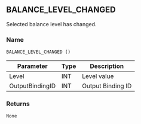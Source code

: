 ## BALANCE\_LEVEL\_CHANGED

Selected balance level has changed.


### Name

`BALANCE_LEVEL_CHANGED ()`


| Parameter       | Type | Description       |
| --------------- | ---- | ----------------- |
| Level           | INT  | Level value       |
| OutputBindingID | INT  | Output Binding ID |


### Returns

`None`